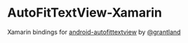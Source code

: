 # AutoFitTextView-Xamarin
Xamarin bindings for [android-autofittextview](https://github.com/grantland/android-autofittextview) by [@grantland](https://github.com/grantland)
